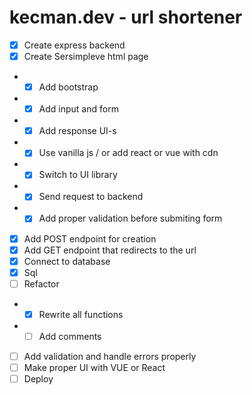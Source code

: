 # kecman.dev - url shortener

- [x] Create express backend
- [x] Create Sersimpleve html page
- - [x] Add bootstrap
- - [x] Add input and form
- - [x] Add response UI-s
- - [x] Use vanilla js / or add react or vue with cdn
- - [x] Switch to UI library
- - [x] Send request to backend
- - [x] Add proper validation before submiting form
- [x] Add POST endpoint for creation
- [x] Add GET endpoint that redirects to the url
- [x] Connect to database
- [x] Sql
- [ ] Refactor
- - [x] Rewrite all functions
- - [ ] Add comments
- [ ] Add validation and handle errors properly
- [ ] Make proper UI with VUE or React
- [ ] Deploy
